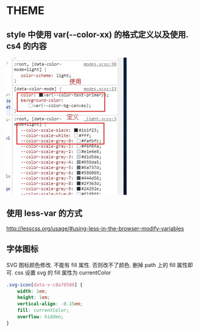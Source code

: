 # THEME



## style 中使用 var(--color-xx) 的格式定义以及使用. cs4 的内容

![](../../images/theme.jpg)

## 使用 less-var 的方式

http://lesscss.org/usage/#using-less-in-the-browser-modify-variables



## 字体图标

SVG 图标颜色修改. 不能有 fill 属性. 否则改不了颜色. 删掉 path 上的 fill 属性即可. 
css 设置 svg 的 fill 属性为 currentColor

```css
.svg-icon[data-v-c8a70580] {
    width: 1em;
    height: 1em;
    vertical-align: -0.15em;
    fill: currentColor;
    overflow: hidden;
}
```

